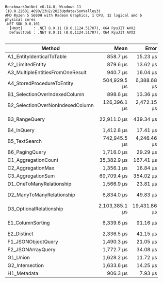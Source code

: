 ```

BenchmarkDotNet v0.14.0, Windows 11 (10.0.22631.4890/23H2/2023Update/SunValley3)
AMD Ryzen 5 5600H with Radeon Graphics, 1 CPU, 12 logical and 6 physical cores
.NET SDK 9.0.101
  [Host]     : .NET 8.0.11 (8.0.1124.51707), X64 RyuJIT AVX2
  DefaultJob : .NET 8.0.11 (8.0.1124.51707), X64 RyuJIT AVX2


```
| Method                           | Mean           | Error        | StdDev       | Exceptions | Gen0       | Gen1       | Gen2      | Allocated    |
|--------------------------------- |---------------:|-------------:|-------------:|-----------:|-----------:|-----------:|----------:|-------------:|
| A1_EntityIdenticalToTable        |       858.7 μs |     15.23 μs |     13.50 μs |          - |     9.7656 |          - |         - |     90.43 KB |
| A2_LimitedEntity                 |       879.6 μs |     13.62 μs |     12.74 μs |          - |    13.6719 |          - |         - |    115.26 KB |
| A3_MultipleEntitiesFromOneResult |       940.7 μs |     16.04 μs |     15.01 μs |          - |    25.3906 |     1.9531 |         - |    211.62 KB |
| A4_StoredProcedureToEntity       |   504,929.5 μs |  6,388.68 μs |  5,663.39 μs |          - |  4000.0000 |  1000.0000 |         - |  35270.68 KB |
| B1_SelectionOverIndexedColumn    |       898.6 μs |     13.36 μs |     12.50 μs |          - |    11.7188 |          - |         - |    102.35 KB |
| B2_SelectionOverNonIndexedColumn |   126,396.1 μs |  2,472.15 μs |  3,700.20 μs |          - |  6000.0000 |  3000.0000 | 1000.0000 |  50018.56 KB |
| B3_RangeQuery                    |    22,911.0 μs |    439.34 μs |    451.17 μs |          - |   812.5000 |   656.2500 |         - |   6747.98 KB |
| B4_InQuery                       |     1,412.8 μs |     17.41 μs |     16.29 μs |          - |    42.9688 |     7.8125 |         - |    354.18 KB |
| B5_TextSearch                    |   742,945.5 μs |  4,246.46 μs |  3,545.99 μs |          - |          - |          - |         - |   8113.77 KB |
| B6_PagingQuery                   |     1,716.0 μs |     29.29 μs |     25.97 μs |          - |    31.2500 |     3.9063 |         - |    265.26 KB |
| C1_AggregationCount              |    35,382.9 μs |    167.41 μs |    156.60 μs |          - |          - |          - |         - |    117.97 KB |
| C2_AggregationMax                |     1,356.1 μs |     16.84 μs |     14.06 μs |          - |     7.8125 |          - |         - |     77.09 KB |
| C3_AggregationSum                |    69,709.4 μs |    354.02 μs |    331.15 μs |          - |          - |          - |         - |     81.72 KB |
| D1_OneToManyRelationship         |     1,566.9 μs |     23.81 μs |     22.28 μs |          - |    11.7188 |          - |         - |    114.97 KB |
| D2_ManyToManyRelationship        |     6,834.0 μs |     49.83 μs |     38.90 μs |          - |   156.2500 |    31.2500 |         - |   1396.08 KB |
| D3_OptionalRelationship          | 2,103,385.1 μs | 19,431.86 μs | 18,176.57 μs |          - | 33000.0000 | 17000.0000 | 2000.0000 | 278562.74 KB |
| E1_ColumnSorting                 |     6,339.6 μs |     91.16 μs |     85.27 μs |          - |   234.3750 |   156.2500 |         - |   2000.95 KB |
| E2_Distinct                      |     2,336.5 μs |     41.15 μs |     38.49 μs |          - |     7.8125 |          - |         - |     76.19 KB |
| F1_JSONObjectQuery               |     1,490.3 μs |     21.05 μs |     19.69 μs |          - |     7.8125 |          - |         - |     73.38 KB |
| F2_JSONArrayQuery                |     1,772.7 μs |     34.08 μs |     39.25 μs |          - |     5.8594 |          - |         - |     57.24 KB |
| G1_Union                         |     1,628.2 μs |     11.72 μs |     10.39 μs |          - |    15.6250 |          - |         - |     136.1 KB |
| G2_Intersection                  |     1,633.6 μs |     14.25 μs |     12.63 μs |          - |    15.6250 |          - |         - |    135.98 KB |
| H1_Metadata                      |       906.3 μs |      7.93 μs |      7.03 μs |          - |     3.9063 |          - |         - |     46.52 KB |
